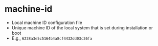 # machine-id

- Local machine ID configuration file
- Unique machine ID of the local system that is set during installation or boot
- E.g., `6238a3e5c5164b4a8cf4432dd03c36fa`
